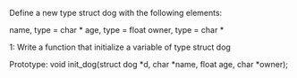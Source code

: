 Define a new type struct dog with the following elements:

name, type = char *
age, type = float
owner, type = char *

1: Write a function that initialize a variable of type struct dog

Prototype: void init_dog(struct dog *d, char *name, float age, char *owner);

